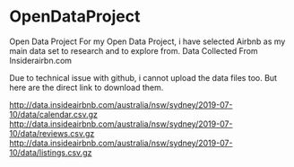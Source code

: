# OpenDataProject
Open Data Project
For my Open Data Project, i have selected Airbnb as my main data set to research and to explore from. 
Data Collected From Insiderairbn.com

Due to technical issue with github, i cannot upload the data files too. But here are the direct link to download them.


http://data.insideairbnb.com/australia/nsw/sydney/2019-07-10/data/calendar.csv.gz
http://data.insideairbnb.com/australia/nsw/sydney/2019-07-10/data/reviews.csv.gz
http://data.insideairbnb.com/australia/nsw/sydney/2019-07-10/data/listings.csv.gz
